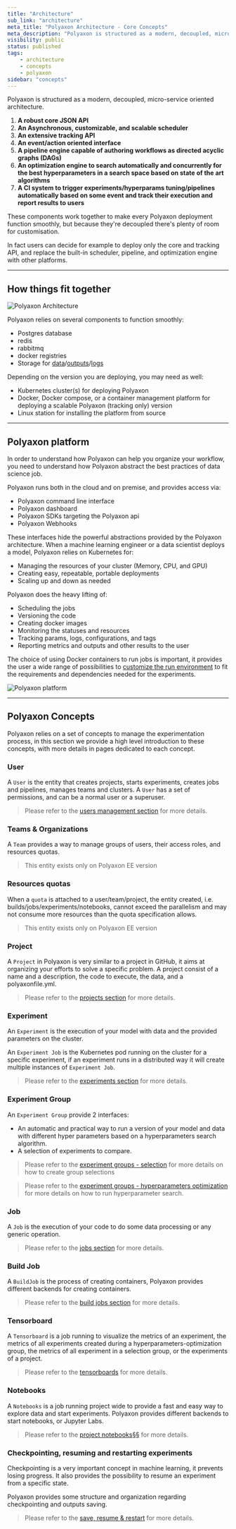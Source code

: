 ```yaml
---
title: "Architecture"
sub_link: "architecture"
meta_title: "Polyaxon Architecture - Core Concepts"
meta_description: "Polyaxon is structured as a modern, decoupled, micro-services oriented platform. Discover how things fit together at Polyaxon."
visibility: public
status: published
tags:
    - architecture
    - concepts
    - polyaxon
sidebar: "concepts"
---
```


Polyaxon is structured as a modern, decoupled, micro-service oriented architecture.


1. **A robust core JSON API**
2. **An Asynchronous, customizable, and scalable scheduler**
3. **An extensive tracking API**
4. **An event/action oriented interface**
5. **A pipeline engine capable of authoring workflows as directed acyclic graphs (DAGs)**
6. **An optimization engine to search automatically and concurrently for the best hyperparameters in a search space based on state of the art algorithms**
7. **A CI system to trigger experiments/hyperparams tuning/pipelines automatically based on some event and track their execution and report results to users**

These components work together to make every Polyaxon deployment function smoothly, 
but because they're decoupled there's plenty of room for customisation.

In fact users can decide for example to deploy only the core and tracking API, and replace the built-in scheduler, pipeline, and optimization engine with other platforms.

---

## How things fit together

![Polyaxon Architecture](../../content/images/concepts/architecture/polyaxon_architecture.png)

Polyaxon relies on several components to function smoothly:

 * Postgres database
 * redis
 * rabbitmq
 * docker registries
 * Storage for [data](/configuration/custom-data-storage/)/[outputs](/configuration/custom-outputs-storage/)/[logs](/configuration/custom-logs-storage/)

Depending on the version you are deploying, you may need as well:

 * Kubernetes cluster(s) for deploying Polyaxon
 * Docker, Docker compose, or a container management platform for deploying a scalable Polyaxon (tracking only) version
 * Linux station for installing the platform from source
 
---

## Polyaxon platform

In order to understand how Polyaxon can help you organize your workflow,
you need to understand how Polyaxon abstract the best practices of data science job.

Polyaxon runs both in the cloud and on premise, and provides access via:

 * Polyaxon command line interface
 * Polyaxon dashboard
 * Polyaxon SDKs targeting the Polyaxon api
 * Polyaxon Webhooks


These interfaces hide the powerful abstractions provided by the Polyaxon architecture.
When a machine learning engineer or a data scientist deploys a model,
Polyaxon relies on Kubernetes for:

 * Managing the resources of your cluster (Memory, CPU, and GPU)
 * Creating easy, repeatable, portable deployments
 * Scaling up and down as needed

Polyaxon does the heavy lifting of:

 * Scheduling the jobs
 * Versioning the code
 * Creating docker images
 * Monitoring the statuses and resources
 * Tracking params, logs, configurations, and tags
 * Reporting metrics and outputs and other results to the user

The choice of using Docker containers to run jobs is important,
it provides the user a wide range of possibilities to [customize the run environment](/configuration/custom-run-environment/)
to fit the requirements and dependencies needed for the experiments.

![Polyaxon platform](../../content/images/concepts/architecture/polyaxon_platform.png)

---

## Polyaxon Concepts

Polyaxon relies on a set of concepts to manage the experimentation process,
in this section we provide a high level introduction to these concepts,
with more details in pages dedicated to each concept.


### User

A `User` is the entity that creates projects, starts experiments, creates jobs and pipelines, manages teams and clusters.
A `User` has a set of permissions, and can be a normal user or a superuser.

> Please refer to the [users management section](/configuration/users-management/) for more details.

### Teams & Organizations

A `Team` provides a way to manage groups of users, their access roles, and resources quotas.

<blockquote class="warning"> This entity exists only on Polyaxon EE version</blockquote>

### Resources quotas

When a `quota` is attached to a user/team/project, the entity created, i.e. builds/jobs/experiments/notebooks, cannot exceed the parallelism and may not consume more 
resources than the quota specification allows.

<blockquote class="warning"> This entity exists only on Polyaxon EE version</blockquote>

### Project

A `Project` in Polyaxon is very similar to a project in GitHub,
it aims at organizing your efforts to solve a specific problem.
A project consist of a name and a description, the code to execute, the data, and a polyaxonfile.yml.

> Please refer to the [projects section](/concepts/projects/) for more details.

### Experiment

An `Experiment` is the execution of your model with data and the provided parameters on the cluster.

An `Experiment Job` is the Kubernetes pod running on the cluster for a specific experiment,
if an experiment runs in a distributed way it will create multiple instances of `Experiment Job`.

> Please refer to the [experiments section](/concepts/experiments/) for more details.


### Experiment Group

An `Experiment Group` provide 2 interfaces:
  * An automatic and practical way to run a version of your model and data with different hyper parameters based on a hyperparameters search algorithm.
  * A selection of experiments to compare.

> Please refer to the [experiment groups - selection](/concepts/experiment-groups-selections/) for more details on how to create group selections
 
> Please refer to the [experiment groups - hyperparameters optimization](/concepts/experiment-groups-hyperparameters-optimization/) for more details on how to run hyperparameter search.


### Job

A `Job` is the execution of your code to do some data processing or any generic operation.

> Please refer to the [jobs section](/concepts/jobs/) for more details.

### Build Job

A `BuildJob` is the process of creating containers, Polyaxon provides different backends for creating containers.

> Please refer to the [build jobs section](/concepts/builds/) for more details.


### Tensorboard

A `Tensorboard` is a job running to visualize the metrics of an experiment,
the metrics of all experiments created during a hyperparameters-optimization group, 
the metrics of all experiment in a selection group, or the experiments of a project.

> Please refer to the [tensorboards](/concepts/tensorboards/) for more details.

### Notebooks

A `Notebooks` is a job running project wide to provide a fast and easy way to explore data and start experiments. 
Polyaxon provides different backends to start notebooks, or Jupyter Labs.

> Please refer to the [project notebooks§§](/concepts/notebooks/) for more details.


### Checkpointing, resuming and restarting experiments

Checkpointing is a very important concept in machine learning, it prevents losing progress.
It also provides the possibility to resume an experiment from a specific state.

Polyaxon provides some structure and organization regarding checkpointing and outputs saving.


> Please refer to the [save, resume & restart](/concepts/save-resume-restart/) for more details.
